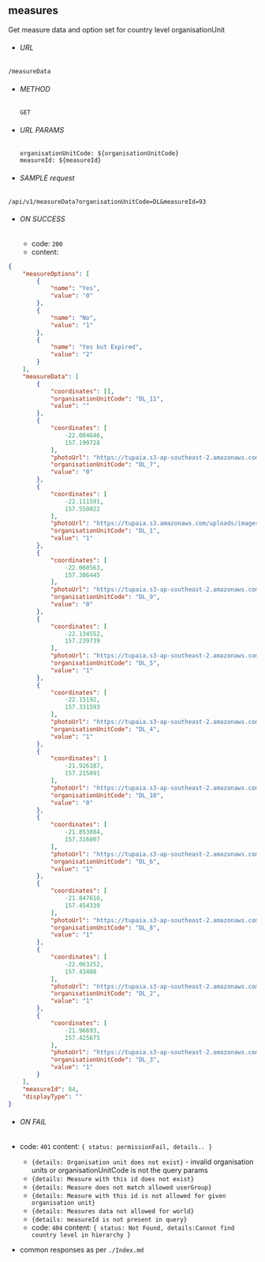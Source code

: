 ## measures

Get measure data and option set for country level organisationUnit

* ###### URL

 `/measureData`

* ###### METHOD

  `GET`

* ###### URL PARAMS

  ```
  organisationUnitCode: ${organisationUnitCode}
  measureId: ${measureId}
  ```

* ###### SAMPLE request

 `/api/v1/measureData?organisationUnitCode=DL&measureId=93`

* ###### ON SUCCESS
  * code:  `200`
  * content:
```JSON
{
    "measureOptions": [
        {
            "name": "Yes",
            "value": "0"
        },
        {
            "name": "No",
            "value": "1"
        },
        {
            "name": "Yes but Expired",
            "value": "2"
        }
    ],
    "measureData": [
        {
            "coordinates": [],
            "organisationUnitCode": "DL_11",
            "value": ""
        },
        {
            "coordinates": [
                -22.004646,
                157.190728
            ],
            "photoUrl": "https://tupaia.s3-ap-southeast-2.amazonaws.com/uploads/images/1498547512296_919095.png",
            "organisationUnitCode": "DL_7",
            "value": "0"
        },
        {
            "coordinates": [
                -22.111591,
                157.550022
            ],
            "photoUrl": "https://tupaia.s3.amazonaws.com/uploads/images/1498714522490_504495.png",
            "organisationUnitCode": "DL_1",
            "value": "1"
        },
        {
            "coordinates": [
                -22.060563,
                157.306445
            ],
            "photoUrl": "https://tupaia.s3-ap-southeast-2.amazonaws.com/uploads/images/1498714965712_692443.png",
            "organisationUnitCode": "DL_9",
            "value": "0"
        },
        {
            "coordinates": [
                -22.134552,
                157.239739
            ],
            "photoUrl": "https://tupaia.s3-ap-southeast-2.amazonaws.com/uploads/images/1498547512334_936781.png",
            "organisationUnitCode": "DL_5",
            "value": "1"
        },
        {
            "coordinates": [
                -22.15192,
                157.331593
            ],
            "photoUrl": "https://tupaia.s3-ap-southeast-2.amazonaws.com/uploads/images/1498547512316_936699.png",
            "organisationUnitCode": "DL_4",
            "value": "1"
        },
        {
            "coordinates": [
                -21.926187,
                157.215091
            ],
            "photoUrl": "https://tupaia.s3-ap-southeast-2.amazonaws.com/uploads/images/1498694968233_858922.png",
            "organisationUnitCode": "DL_10",
            "value": "0"
        },
        {
            "coordinates": [
                -21.853884,
                157.316007
            ],
            "photoUrl": "https://tupaia.s3-ap-southeast-2.amazonaws.com/uploads/images/1498714965685_575385.png",
            "organisationUnitCode": "DL_6",
            "value": "1"
        },
        {
            "coordinates": [
                -21.847616,
                157.454339
            ],
            "photoUrl": "https://tupaia.s3-ap-southeast-2.amazonaws.com/uploads/images/1498547512278_282869.png",
            "organisationUnitCode": "DL_8",
            "value": "1"
        },
        {
            "coordinates": [
                -22.063252,
                157.43408
            ],
            "photoUrl": "https://tupaia.s3-ap-southeast-2.amazonaws.com/uploads/images/1498547512265_824141.png",
            "organisationUnitCode": "DL_2",
            "value": "1"
        },
        {
            "coordinates": [
                -21.96693,
                157.425675
            ],
            "photoUrl": "https://tupaia.s3-ap-southeast-2.amazonaws.com/uploads/images/1498698949872_751231.png",
            "organisationUnitCode": "DL_3",
            "value": "1"
        }
    ],
    "measureId": 84,
    "displayType": ""
}
```

* ###### ON FAIL

* code: `401` content: `{ status: permissionFail, details.. }`
  * `{details: Organisation unit does not exist}` - invalid organisation units or organisationUnitCode is not the query params
  * `{details: Measure with this id does not exist}`
  * `{details: Measure does not match allowed userGroup}`
  * `{details: Measure with this id is not allowed for given organisation unit}`
  * `{details: Measures data not allowed for world}`
  * `{details: measureId is not present in query}`
  * code: `404` content: `{ status: Not Found, details:Cannot find country level in hierarchy }`
* common responses as per `./Index.md`
